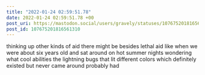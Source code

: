```yaml
---
title: "2022-01-24 02:59:51.78"
date: 2022-01-24 02:59:51.78 +00
post_uri: https://mastodon.social/users/gravely/statuses/107675201816561310
post_id: 107675201816561310
---
```

thinking up other kinds of aid there might be besides lethal aid like when we were about six years old and sat around on hot summer nights wondering what cool abilities the lightning bugs that lit different colors which definitely existed but never came around probably had


